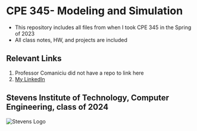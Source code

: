 # CPE 345- Modeling and Simulation
* This repository includes all files from when I took CPE 345 in the Spring of 2023
* All class notes, HW, and projects are included

## Relevant Links
1. Professor Comaniciu did not have a repo to link here
2. [My LinkedIn](https://www.linkedin.com/in/angeltomasordonezretamar/)

## Stevens Institute of Technology, Computer Engineering, class of 2024
![Stevens Logo](https://web.stevens.edu/news/newspoints/brand-logos/2020/Circular/Stevens-Circular-Logo-2020_RED.png)

